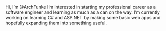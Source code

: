  Hi, I’m @ArchFunke
 I’m interested in starting my professional career as a software engineer and learning as much as a can on the way.
 I’m currently working on learning C# and ASP.NET by making some basic web apps and hopefully expanding them into something useful.


<!---
ArchFunke/ArchFunke is a ✨ special ✨ repository because its `README.md` (this file) appears on your GitHub profile.
You can click the Preview link to take a look at your changes.
--->
